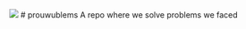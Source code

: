 <img src="https://i.pinimg.com/1200x/e6/29/16/e62916dea7594571a5a6fad06501f2c6.jpg" margin="auto" display="block">
# prouwublems
A repo where we solve problems we faced
